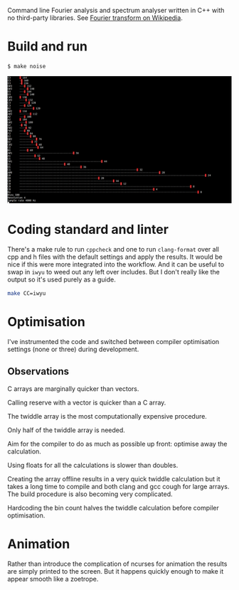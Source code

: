 Command line Fourier analysis and spectrum analyser written in C++ with no
third-party libraries. See [Fourier transform on
Wikipedia](https://en.wikipedia.org/wiki/Fourier_transform#Example).

# Build and run
```bash
$ make noise
```

![](spectrum.png)

# Coding standard and linter
There's a make rule to run ```cppcheck``` and one to run ```clang-format```
over all cpp and h files with the default settings and apply the results. It
would be nice if this were more integrated into the workflow. And it can be
useful to swap in ```iwyu``` to weed out any left over includes. But I don't
really like the output so it's used purely as a guide.
```bash
make CC=iwyu
```

# Optimisation
I've instrumented the code and switched between compiler optimisation settings
(none or three) during development.

## Observations
C arrays are marginally quicker than vectors.

Calling reserve with a vector is quicker than a C array.

The twiddle array is the most computationally expensive procedure.

Only half of the twiddle array is needed.

Aim for the compiler to do as much as possible up front: optimise away the
calculation.

Using floats for all the calculations is slower than doubles.

Creating the array offline results in a very quick twiddle calculation but it
takes a long time to compile and both clang and gcc cough for large arrays. The
build procedure is also becoming very complicated.

Hardcoding the bin count halves the twiddle calculation before compiler
optimisation.

# Animation
Rather than introduce the complication of ncurses for animation the results are
simply printed to the screen. But it happens quickly enough to make it appear
smooth like a zoetrope.
